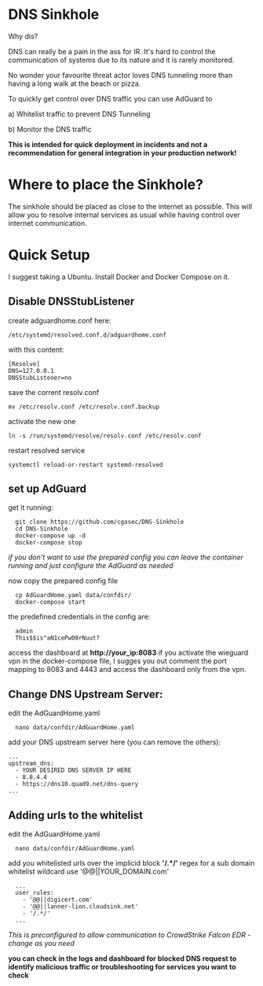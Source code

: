 # DNS Sinkhole
Why dis?

DNS can really be a pain in the ass for IR. It's hard to control the communication of systems due to its nature and it is rarely monitored.

No wonder your favourite threat actor loves DNS tunneling more than having a long walk at the beach or pizza.

To quickly get control over DNS traffic you can use AdGuard to 

a) Whitelist traffic to prevent DNS Tunneling

b) Monitor the DNS traffic

**This is intended for quick deployment in incidents and not a recommendation for general integration in your production network!**

# Where to place the Sinkhole?
The sinkhole should be placed as close to the internet as possible. This will allow you to resolve internal services as usual while having control over internet communication.


# Quick Setup
I suggest taking a Ubuntu. Install Docker and Docker Compose on it.

## Disable DNSStubListener

create adguardhome.conf here:


    /etc/systemd/resolved.conf.d/adguardhome.conf


with this content:


    [Resolve]
    DNS=127.0.0.1
    DNSStubListener=no


save the corrent resolv.conf


    mv /etc/resolv.conf /etc/resolv.conf.backup


activate the new one


    ln -s /run/systemd/resolve/resolv.conf /etc/resolv.conf


restart resolved service


    systemctl reload-or-restart systemd-resolved


## set up AdGuard

get it running:


      git clone https://github.com/cgosec/DNS-Sinkhole
      cd DNS-Sinkhole
      docker-compose up -d
      docker-compose stop


*if you don't want to use the prepared config you can leave the container running and just configure the AdGuard as needed*

now copy the prepared config file 


      cp AdGuardHome.yaml data/confdir/
      docker-compose start


the predefined credentials in the config are:


      admin  
      This$$is"aN1cePw00rNuut?


access the dashboard at **http://your_ip:8083**
if you activate the wieguard vpn in the docker-compose file, I sugges you out comment the port mapping to 8083 and 4443 and access the dashboard only from the vpn. 


## Change DNS Upstream Server:

edit the AdGuardHome.yaml


      nano data/confdir/AdGuardHome.yaml


add your DNS upstream server here (you can remove the others):

    ...
    upstream_dns:
      - YOUR DESIRED DNS SERVER IP HERE
      - 8.8.4.4 
      - https://dns10.quad9.net/dns-query
    ...


## Adding urls to the whitelist

edit the AdGuardHome.yaml


      nano data/confdir/AdGuardHome.yaml


add you whitelisted urls over the implicid block **'/.*/'** regex
for a sub domain whitelist wildcard use '@@||YOUR_DOMAIN.com'

      ...
      user_rules: 
        - '@@||digicert.com'
        - '@@||lanner-lion.cloudsink.net'
        - '/.*/'
      ...

*This is preconfigured to allow communication to CrowdStrike Falcon EDR - change as you need*

**you can check in the logs and dashboard for blocked DNS request to identify malicious traffic or troubleshooting for services you want to check**
  
